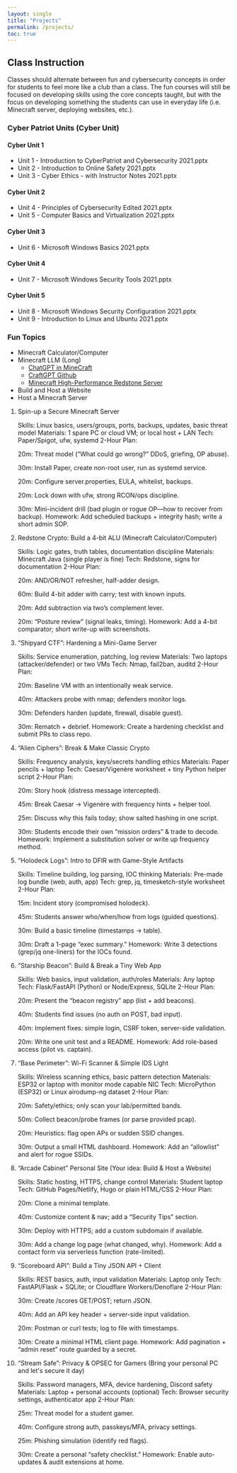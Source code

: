 ```yaml
---
layout: single
title: "Projects"
permalink: /projects/
toc: true
---
```


## Class Instruction

Classes should alternate between fun and cybersecurity concepts in order for students to feel more like a club than a class. The fun courses will still be focused on developing skills using the core concepts taught, but with the focus on developing something the students can use in everyday life (i.e. Minecraft server, deploying websites, etc.).

### Cyber Patriot Units (Cyber Unit)

#### Cyber Unit 1

- Unit 1 - Introduction to CyberPatriot and Cybersecurity 2021.pptx
- Unit 2 - Introduction to Online Safety 2021.pptx
- Unit 3 - Cyber Ethics - with Instructor Notes 2021.pptx

#### Cyber Unit 2

- Unit 4 - Principles of Cybersecurity Edited 2021.pptx
- Unit 5 - Computer Basics and Virtualization 2021.pptx

#### Cyber Unit 3

- Unit 6 - Microsoft Windows Basics 2021.pptx

#### Cyber Unit 4

- Unit 7 - Microsoft Windows Security Tools 2021.pptx

#### Cyber Unit 5

- Unit 8 - Microsoft Windows Security Configuration 2021.pptx
- Unit 9 - Introduction to Linux and Ubuntu 2021.pptx

### Fun Topics

- Minecraft Calculator/Computer
- Minecraft LLM (Long)
  - [ChatGPT in MineCraft](https://www.youtube.com/watch?v=VaeI9YgE1o8)
  - [CraftGPT Github](https://github.com/sammyuri/craftgpt)
  - [Minecraft High-Performance Redstone Server](https://github.com/MCHPR/MCHPRS)
- Build and Host a Website
- Host a Minecraft Server

1) Spin-up a Secure Minecraft Server

    Skills: Linux basics, users/groups, ports, backups, updates, basic threat model
    Materials: 1 spare PC or cloud VM; or local host + LAN
    Tech: Paper/Spigot, ufw, systemd
    2-Hour Plan:

    20m: Threat model (“What could go wrong?” DDoS, griefing, OP abuse).

    30m: Install Paper, create non-root user, run as systemd service.

    20m: Configure server.properties, EULA, whitelist, backups.

    20m: Lock down with ufw, strong RCON/ops discipline.

    30m: Mini-incident drill (bad plugin or rogue OP—how to recover from backup).
    Homework: Add scheduled backups + integrity hash; write a short admin SOP.

2) Redstone Crypto: Build a 4-bit ALU (Minecraft Calculator/Computer)

    Skills: Logic gates, truth tables, documentation discipline
    Materials: Minecraft Java (single player is fine)
    Tech: Redstone, signs for documentation
    2-Hour Plan:

    20m: AND/OR/NOT refresher, half-adder design.

    60m: Build 4-bit adder with carry; test with known inputs.

    20m: Add subtraction via two’s complement lever.

    20m: “Posture review” (signal leaks, timing).
    Homework: Add a 4-bit comparator; short write-up with screenshots.

3) “Shipyard CTF”: Hardening a Mini-Game Server

    Skills: Service enumeration, patching, log review
    Materials: Two laptops (attacker/defender) or two VMs
    Tech: Nmap, fail2ban, auditd
    2-Hour Plan:

    20m: Baseline VM with an intentionally weak service.

    40m: Attackers probe with nmap; defenders monitor logs.

    30m: Defenders harden (update, firewall, disable guest).

    30m: Rematch + debrief.
    Homework: Create a hardening checklist and submit PRs to class repo.

4) “Alien Ciphers”: Break & Make Classic Crypto

    Skills: Frequency analysis, keys/secrets handling ethics
    Materials: Paper pencils + laptop
    Tech: Caesar/Vigenère worksheet + tiny Python helper script
    2-Hour Plan:

    20m: Story hook (distress message intercepted).

    45m: Break Caesar → Vigenère with frequency hints + helper tool.

    25m: Discuss why this fails today; show salted hashing in one script.

    30m: Students encode their own “mission orders” & trade to decode.
    Homework: Implement a substitution solver or write up frequency method.

5) “Holodeck Logs”: Intro to DFIR with Game-Style Artifacts

    Skills: Timeline building, log parsing, IOC thinking
    Materials: Pre-made log bundle (web, auth, app)
    Tech: grep, jq, timesketch-style worksheet
    2-Hour Plan:

    15m: Incident story (compromised holodeck).

    45m: Students answer who/when/how from logs (guided questions).

    30m: Build a basic timeline (timestamps → table).

    30m: Draft a 1-page “exec summary.”
    Homework: Write 3 detections (grep/jq one-liners) for the IOCs found.

6) “Starship Beacon”: Build & Break a Tiny Web App

    Skills: Web basics, input validation, auth/roles
    Materials: Any laptop
    Tech: Flask/FastAPI (Python) or Node/Express, SQLite
    2-Hour Plan:

    20m: Present the “beacon registry” app (list + add beacons).

    40m: Students find issues (no auth on POST, bad input).

    40m: Implement fixes: simple login, CSRF token, server-side validation.

    20m: Write one unit test and a README.
    Homework: Add role-based access (pilot vs. captain).

7) “Base Perimeter”: Wi-Fi Scanner & Simple IDS Light

    Skills: Wireless scanning ethics, basic pattern detection
    Materials: ESP32 or laptop with monitor mode capable NIC
    Tech: MicroPython (ESP32) or Linux airodump-ng dataset
    2-Hour Plan:

    20m: Safety/ethics; only scan your lab/permitted bands.

    50m: Collect beacon/probe frames (or parse provided pcap).

    20m: Heuristics: flag open APs or sudden SSID changes.

    30m: Output a small HTML dashboard.
    Homework: Add an “allowlist” and alert for rogue SSIDs.

8) “Arcade Cabinet” Personal Site (Your idea: Build & Host a Website)

    Skills: Static hosting, HTTPS, change control
    Materials: Student laptop
    Tech: GitHub Pages/Netlify, Hugo or plain HTML/CSS
    2-Hour Plan:

    20m: Clone a minimal template.

    40m: Customize content & nav; add a “Security Tips” section.

    30m: Deploy with HTTPS; add a custom subdomain if available.

    30m: Add a change log page (what changed, why).
    Homework: Add a contact form via serverless function (rate-limited).

9) “Scoreboard API”: Build a Tiny JSON API + Client

    Skills: REST basics, auth, input validation
    Materials: Laptop only
    Tech: FastAPI/Flask + SQLite; or Cloudflare Workers/Denoflare
    2-Hour Plan:

    30m: Create /scores GET/POST; return JSON.

    40m: Add an API key header + server-side input validation.

    20m: Postman or curl tests; log to file with timestamps.

    30m: Create a minimal HTML client page.
    Homework: Add pagination + “admin reset” route guarded by a secret.

10) “Stream Safe”: Privacy & OPSEC for Gamers (Bring your personal PC and let's secure it day)

    Skills: Password managers, MFA, device hardening, Discord safety
    Materials: Laptop + personal accounts (optional)
    Tech: Browser security settings, authenticator app
    2-Hour Plan:

    25m: Threat model for a student gamer.

    40m: Configure strong auth, passkeys/MFA, privacy settings.

    25m: Phishing simulation (identify red flags).

    30m: Create a personal “safety checklist.”
    Homework: Enable auto-updates & audit extensions at home.

